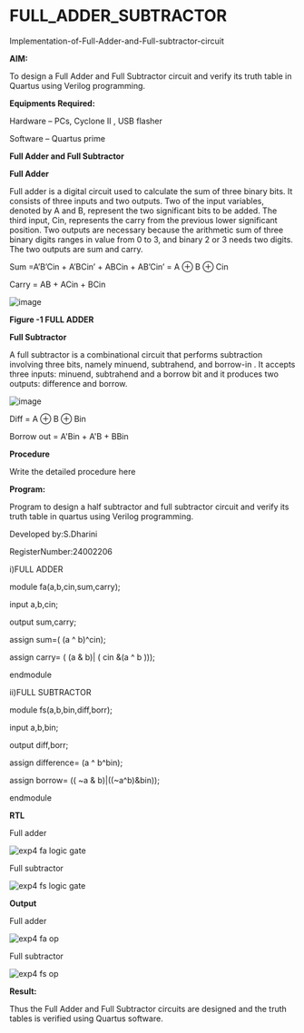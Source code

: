 # FULL_ADDER_SUBTRACTOR

Implementation-of-Full-Adder-and-Full-subtractor-circuit

**AIM:**

To design a Full Adder and Full Subtractor circuit and verify its truth table in Quartus using Verilog programming.

**Equipments Required:**

Hardware – PCs, Cyclone II , USB flasher

Software – Quartus prime

**Full Adder and Full Subtractor**

**Full Adder**

Full adder is a digital circuit used to calculate the sum of three binary bits. It consists of three inputs and two outputs. Two of the input variables, denoted by A and B, represent the two significant bits to be added. The third input, Cin, represents the carry from the previous lower significant position. Two outputs are necessary because the arithmetic sum of three binary digits ranges in value from 0 to 3, and binary 2 or 3 needs two digits. The two outputs are sum and carry.

Sum =A’B’Cin + A’BCin’ + ABCin + AB’Cin’ = A ⊕ B ⊕ Cin 

Carry = AB + ACin + BCin

![image](https://github.com/naavaneetha/FULL_ADDER_SUBTRACTOR/assets/154305477/0f30ba51-5ffb-4198-845f-18e054f675e7)

**Figure -1 FULL ADDER**

**Full Subtractor**

A full subtractor is a combinational circuit that performs subtraction involving three bits, namely minuend, subtrahend, and borrow-in . It accepts three inputs: minuend, subtrahend and a borrow bit and it produces two outputs: difference and borrow.

![image](https://github.com/naavaneetha/FULL_ADDER_SUBTRACTOR/assets/154305477/02b24f51-ab51-4304-9ad6-7b81ffc1ead5)

Diff = A ⊕ B ⊕ Bin 

Borrow out = A'Bin + A'B + BBin

**Procedure**

Write the detailed procedure here

**Program:**

Program to design a half subtractor and full subtractor circuit and verify its truth table in quartus using Verilog programming.

Developed by:S.Dharini

RegisterNumber:24002206


i)FULL ADDER

module fa(a,b,cin,sum,carry);

input a,b,cin;

output sum,carry;

assign sum=( (a ^ b)^cin);

assign carry= ( (a & b)| ( cin &(a ^ b )));

endmodule

ii)FULL SUBTRACTOR

module fs(a,b,bin,diff,borr);

input a,b,bin;

output diff,borr;

assign difference= (a ^ b^bin);

assign borrow= (( ~a & b)|((~a^b)&bin));

endmodule


**RTL**

Full adder

![exp4 fa logic gate](https://github.com/user-attachments/assets/596ccbb3-e7c0-45a8-96b4-40aa4c0782d5)

Full subtractor

![exp4 fs logic gate](https://github.com/user-attachments/assets/e8f4efff-3549-42d3-b9d3-3f8dc382f915)


**Output**

Full adder

![exp4 fa op](https://github.com/user-attachments/assets/d5c5883c-89da-4516-82b8-73a3b7b0f5f1)

Full subtractor

![exp4 fs op](https://github.com/user-attachments/assets/66d7984d-ca91-4d59-b29d-64ac2e676104)




**Result:**

Thus the Full Adder and Full Subtractor circuits are designed and the truth tables is verified using Quartus software.



